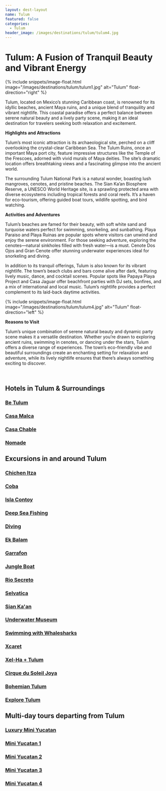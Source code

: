 ```yaml
---
layout: dest-layout
name: Tulum
featured: false
categories:
  - Tulum
header_image: /images/destinations/tulum/tulum4.jpg
---
```

# **Tulum: A Fusion of Tranquil Beauty and Vibrant Energy**

{% include snippets/image-float.html image="/images/destinations/tulum/tulum1.jpg" alt="Tulum" float-direction="right" %}

Tulum, located on Mexico’s stunning Caribbean coast, is renowned for its idyllic beaches, ancient Maya ruins, and a unique blend of tranquility and vibrant nightlife. This coastal paradise offers a perfect balance between serene natural beauty and a lively party scene, making it an ideal destination for travelers seeking both relaxation and excitement.

**Highlights and Attractions**

Tulum’s most iconic attraction is its archaeological site, perched on a cliff overlooking the crystal-clear Caribbean Sea. The Tulum Ruins, once an important Maya port city, feature impressive structures like the Temple of the Frescoes, adorned with vivid murals of Maya deities. The site’s dramatic location offers breathtaking views and a fascinating glimpse into the ancient world.

The surrounding Tulum National Park is a natural wonder, boasting lush mangroves, cenotes, and pristine beaches. The Sian Ka’an Biosphere Reserve, a UNESCO World Heritage site, is a sprawling protected area with diverse ecosystems including tropical forests and coral reefs. It’s a haven for eco-tourism, offering guided boat tours, wildlife spotting, and bird watching.

**Activities and Adventures**

Tulum’s beaches are famed for their beauty, with soft white sand and turquoise waters perfect for swimming, snorkeling, and sunbathing. Playa Paraiso and Playa Ruinas are popular spots where visitors can unwind and enjoy the serene environment. For those seeking adventure, exploring the cenotes—natural sinkholes filled with fresh water—is a must. Cenote Dos Ojos and Gran Cenote offer stunning underwater experiences ideal for snorkeling and diving.

In addition to its tranquil offerings, Tulum is also known for its vibrant nightlife. The town’s beach clubs and bars come alive after dark, featuring lively music, dance, and cocktail scenes. Popular spots like Papaya Playa Project and Casa Jaguar offer beachfront parties with DJ sets, bonfires, and a mix of international and local music. Tulum’s nightlife provides a perfect complement to its laid-back daytime activities.

{% include snippets/image-float.html image="/images/destinations/tulum/tulum4.jpg" alt="Tulum" float-direction="left" %}

**Reasons to Visit**

Tulum’s unique combination of serene natural beauty and dynamic party scene makes it a versatile destination. Whether you’re drawn to exploring ancient ruins, swimming in cenotes, or dancing under the stars, Tulum offers a diverse range of experiences. The town’s eco-friendly vibe and beautiful surroundings create an enchanting setting for relaxation and adventure, while its lively nightlife ensures that there’s always something exciting to discover.

&nbsp;  
## Hotels in Tulum & Surroundings

<section class='grid'>

<div class="col-3_sm-4_xs-6 padded-1">
    <a href="/hotels/betulum">
        <div class="bg-image square" style="background-image:url('/images/hotels/betulum/betulum1.jpg')">  </div>
        <h3 class='center'>Be Tulum</h3>        
    </a>  
</div>

<div class="col-3_sm-4_xs-6 padded-1">
    <a href="/hotels/casamalca">
        <div class="bg-image square" style="background-image:url('/images/hotels/casamalca/casamalca5.png')">  </div>
        <h3 class='center'>Casa Malca</h3>        
    </a>  
</div>

<div class="col-3_sm-4_xs-6 padded-1">
    <a href="/hotels/casachable">
        <div class="bg-image square" style="background-image:url('/images/hotels/chablecasa/chablecasa5.jpeg')">  </div>
        <h3 class='center'>Casa Chable</h3>        
    </a>  
</div>

<div class="col-3_sm-4_xs-6 padded-1">
    <a href="/hotels/nomade">
        <div class="bg-image square" style="background-image:url('/images/hotels/nomade/nomade1.jpg')">  </div>
        <h3 class='center'>Nomade</h3>        
    </a>  
</div>


</section>

## Excursions in and around Tulum

<section class='grid'>
<div class="col-3_sm-4_xs-6 padded-1">
    <a href="/excursions/chichenexc">
        <div class="bg-image square" style="background-image:url('/images/destinations/yucatan/yucatan2.jpg')">  </div>
        <h3 class='center'>Chichen Itza</h3>        
    </a>  
</div>

<div class="col-3_sm-4_xs-6 padded-1">
    <a href="/excursions/cobaexc">
        <div class="bg-image square" style="background-image:url('/images/destinations/cancun/cancun7.jpg')">  </div>
        <h3 class='center'>Coba</h3>        
    </a>  
</div>

<div class="col-3_sm-4_xs-6 padded-1">
    <a href="/excursions/contoyexc">
        <div class="bg-image square" style="background-image:url('/images/destinations/cancun/cancun3.jpg')">  </div>
        <h3 class='center'>Isla Contoy</h3>        
    </a>  
</div>

<div class="col-3_sm-4_xs-6 padded-1">
    <a href="/excursions/deepseaexc">
        <div class="bg-image square" style="background-image:url('/images/destinations/cancun/cancun8.jpg')">  </div>
        <h3 class='center'>Deep Sea Fishing</h3>        
    </a>  
</div>

<div class="col-3_sm-4_xs-6 padded-1">
    <a href="/excursions/divingexc">
        <div class="bg-image square" style="background-image:url('/images/destinations/cancun/cancun6.jpg')">  </div>
        <h3 class='center'>Diving</h3>        
    </a>  
</div>

<div class="col-3_sm-4_xs-6 padded-1">
    <a href="/excursions/ekbalamexc">
        <div class="bg-image square" style="background-image:url('/images/destinations/yucatan/yucatan1.jpg')">  </div>
        <h3 class='center'>Ek Balam</h3>        
    </a>  
</div>

<div class="col-3_sm-4_xs-6 padded-1">
    <a href="/excursions/garrafonexc">
        <div class="bg-image square" style="background-image:url('/images/destinations/cancun/cancun1.jpg')">  </div>
        <h3 class='center'>Garrafon</h3>        
    </a>  
</div>

<div class="col-3_sm-4_xs-6 padded-1">
    <a href="/excursions/jungleboatexc">
        <div class="bg-image square" style="background-image:url('/images/destinations/cancun/cancun9.jpg')">  </div>
        <h3 class='center'>Jungle Boat</h3>        
    </a>  
</div>

<div class="col-3_sm-4_xs-6 padded-1">
    <a href="/excursions/riosecreto">
        <div class="bg-image square" style="background-image:url('/images/destinations/rivieramaya/riosecreto.jpg')">  </div>
        <h3 class='center'>Rio Secreto</h3>        
    </a>  
</div>

<div class="col-3_sm-4_xs-6 padded-1">
    <a href="/excursions/selvatica">
        <div class="bg-image square" style="background-image:url('/images/destinations/rivieramaya/selvatica.jpg')">  </div>
        <h3 class='center'>Selvatica</h3>        
    </a>  
</div>

<div class="col-3_sm-4_xs-6 padded-1">
    <a href="/excursions/siankaanexc">
        <div class="bg-image square" style="background-image:url('/images/hotels/chablecasa/chablecasa1.jpeg')">  </div>
        <h3 class='center'>Sian Ka'an</h3>        
    </a>  
</div>

<div class="col-3_sm-4_xs-6 padded-1">
    <a href="/excursions/underwaterexc">
        <div class="bg-image square" style="background-image:url('/images/destinations/cancun/cancun10.jpg')">  </div>
        <h3 class='center'>Underwater Museum</h3>        
    </a>  
</div>

<div class="col-3_sm-4_xs-6 padded-1">
    <a href="/excursions/whalesharkexc">
        <div class="bg-image square" style="background-image:url('/images/destinations/cancun/cancun11.jpg')">  </div>
        <h3 class='center'>Swimming with Whalesharks</h3>        
    </a>  
</div>

<div class="col-3_sm-4_xs-6 padded-1">
    <a href="/excursions/xcaretexc">
        <div class="bg-image square" style="background-image:url('/images/destinations/rivieramaya/xcaret.jpg')">  </div>
        <h3 class='center'>Xcaret</h3>        
    </a>  
</div>

<div class="col-3_sm-4_xs-6 padded-1">
    <a href="/excursions/xelhaexc">
        <div class="bg-image square" style="background-image:url('/images/destinations/rivieramaya/rivieramaya8.jpg')">  </div>
        <h3 class='center'>Xel-Ha + Tulum</h3>        
    </a>  
</div>

<div class="col-3_sm-4_xs-6 padded-1">
    <a href="/excursions/joya">
        <div class="bg-image square" style="background-image:url('/images/destinations/cancun/joya.webp')">  </div>
        <h3 class='center'>Cirque du Soleil Joya</h3>        
    </a>  
</div>

<div class="col-3_sm-4_xs-6 padded-1">
    <a href="/excursions/bohemian">
        <div class="bg-image square" style="background-image:url('/images/destinations/cancun/bohemian.jpg')">  </div>
        <h3 class='center'>Bohemian Tulum</h3>        
    </a>  
</div>

<div class="col-3_sm-4_xs-6 padded-1">
    <a href="/excursions/exploretulum">
        <div class="bg-image square" style="background-image:url('/images/destinations/cancun/coba.jpg')">  </div>
        <h3 class='center'>Explore Tulum</h3>        
    </a>  
</div>

</section>

## Multi-day tours departing from Tulum

<section class='grid'>
<div class="col-3_sm-4_xs-6 padded-1">
    <a href="/tours/luxminiyuc">
        <div class="bg-image square" style="background-image:url('/images/destinations/merida/merida8.jpg')">  </div>
        <h3 class='center'>Luxury Mini Yucatan</h3>        
    </a>  
</div>

<div class="col-3_sm-4_xs-6 padded-1">
    <a href="/tours/miniyuc1">
        <div class="bg-image square" style="background-image:url('/images/destinations/yucatan/yucatan2.jpg')">  </div>
        <h3 class='center'>Mini Yucatan 1</h3>        
    </a>  
</div>

<div class="col-3_sm-4_xs-6 padded-1">
    <a href="/tours/miniyuc2">
        <div class="bg-image square" style="background-image:url('/images/destinations/yucatan/yucatan4.jpg')">  </div>
        <h3 class='center'>Mini Yucatan 2</h3>        
    </a>  
</div>

<div class="col-3_sm-4_xs-6 padded-1">
    <a href="/tours/miniyuc3">
        <div class="bg-image square" style="background-image:url('/images/destinations/yucatan/yucatan5.jpg')">  </div>
        <h3 class='center'>Mini Yucatan 3</h3>        
    </a>  
</div>

<div class="col-3_sm-4_xs-6 padded-1">
    <a href="/tours/miniyuc4">
        <div class="bg-image square" style="background-image:url('/images/destinations/merida/merida4.jpg')">  </div>
        <h3 class='center'>Mini Yucatan 4</h3>        
    </a>  
</div>

</section>